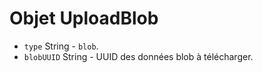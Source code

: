 # Objet UploadBlob

* `type` String - `blob`.
* `blobUUID` String - UUID des données blob à télécharger.
